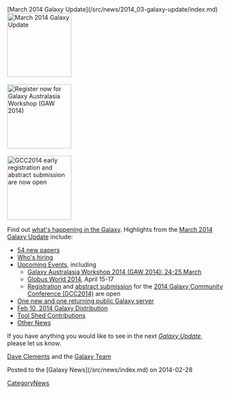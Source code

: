 <div class='newsItemHeader'>[March 2014 Galaxy Update](/src/news/2014_03-galaxy-update/index.md)</div>

<div class='right'>
<a href='/src/galaxy-updates/2014_03/index.md'><img src="/src/images/logos/GalaxyUpdate200.png" alt="March 2014 Galaxy Update" width=150 /></a>
<br /><br />
<a href='/src/galaxy-updates/2014_03/index.md#galaxy-australasia-workshop-2014-24-25-march'><img src="/src/images/logos/GAW2014-200.png" alt="Register now for Galaxy Australasia Workshop (GAW 2014)" width="150" /></a><br /><br />
<a href='/src/galaxy-updates/2014_03/index.md#gcc2014-june-30---july-2-baltimore'><img src="/src/images/logos/GCC2014LogoWide200.png" alt="GCC2014 early registration and abstract submission are now open" width="150" /></a>
</div>

Find out [what's happening in the Galaxy](/src/galaxy-updates/2014_03/index.md).  Highlights from the [March 2014 Galaxy Update](/src/galaxy-updates/2014_03/index.md) include: 

* [54 new papers](/src/galaxy-updates/2014_03/index.md#new-papers)
* [Who's hiring](/src/galaxy-updates/2014_03/index.md#whos-hiring)
* [Upcoming Events](/src/galaxy-updates/2014_03/index.md#events), including
  * [Galaxy Australasia Workshop 2014 (GAW 2014): 24-25 March](/src/galaxy-updates/2014_03/index.md#galaxy-australasia-workshop-2014-24-25-march)
  * [Globus World 2014](/src/galaxy-updates/2014_03/index.md#globus-world-2014), April 15-17
  * [Registration](/src/galaxy-updates/2014_03/index.md#registration-is-open) and [abstract submission](/src/galaxy-updates/2014_03/index.md#abstract-submission-is-open) for the [2014 Galaxy Community Conference (GCC2014)](/src/galaxy-updates/2014_03/index.md#gcc2014-june-30---july-2-baltimore) are open
* [One new and one returning public Galaxy server](/src/galaxy-updates/2014_03/index.md#new-public-servers)
* [Feb 10, 2014 Galaxy Distribution](/src/galaxy-updates/2014_03/index.md#galaxy-distributions)
* [Tool Shed Contributions](/src/galaxy-updates/2014_03/index.md#toolshed-contributions) 
* [Other News](/src/galaxy-updates/2014_03/index.md#other-news)

If you have anything you would like to see in the next *[Galaxy Update](/src/galaxy-updates/index.md)*, please let us know.

[Dave Clements](/src/dave-clements/index.md) and the [Galaxy Team](/src/galaxy-team/index.md)

<div class='newsItemFooter'>Posted to the [Galaxy News](/src/news/index.md) on 2014-02-28 </div>

[CategoryNews](/src/category-news/index.md)
